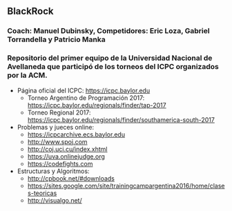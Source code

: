 ## BlackRock
### Coach: Manuel Dubinsky, Competidores: Eric Loza, Gabriel Torrandella y Patricio Manka
### Repositorio del primer equipo de la Universidad Nacional de Avellaneda que participó de los torneos del ICPC organizados por la ACM.

 * Página oficial del ICPC: https://icpc.baylor.edu
   * Torneo Argentino de Programación 2017: https://icpc.baylor.edu/regionals/finder/tap-2017
   * Torneo Regional 2017: https://icpc.baylor.edu/regionals/finder/southamerica-south-2017
 * Problemas y jueces online:
   * https://icpcarchive.ecs.baylor.edu
   * http://www.spoj.com
   * http://coj.uci.cu/index.xhtml
   * https://uva.onlinejudge.org
   * https://codefights.com
 * Estructuras y Algoritmos:
   * http://cpbook.net/#downloads
   * https://sites.google.com/site/trainingcampargentina2016/home/clases-teoricas
   * http://visualgo.net/
